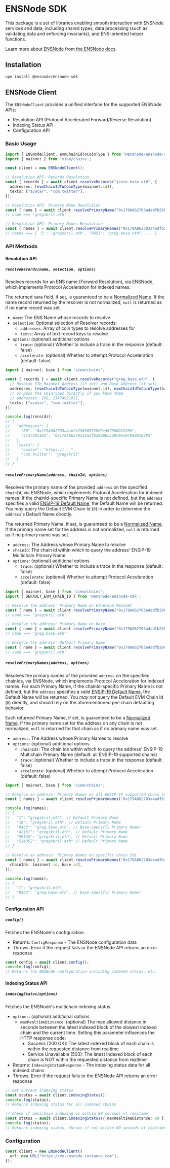 # ENSNode SDK

This package is a set of libraries enabling smooth interaction with ENSNode services and data, including shared types, data processing (such as validating data and enforcing invariants), and ENS-oriented helper functions.

Learn more about [ENSNode](https://ensnode.io/) from [the ENSNode docs](https://ensnode.io/docs/).

## Installation

```bash
npm install @ensnode/ensnode-sdk
```

## ENSNode Client

The `ENSNodeClient` provides a unified interface for the supported ENSNode APIs:
- Resolution API (Protocol Accelerated Forward/Reverse Resolution)
- Indexing Status API
- Configuration API

### Basic Usage

```typescript
import { ENSNodeClient, evmChainIdToCoinType } from "@ensnode/ensnode-sdk";
import { mainnet } from 'viem/chains';

const client = new ENSNodeClient();

// Resolution API: Records Resolution
const { records } = await client.resolveRecords("jesse.base.eth", {
  addresses: [evmChainIdToCoinType(mainnet.id)],
  texts: ["avatar", "com.twitter"],
});

// Resolution API: Primary Name Resolution
const { name } = await client.resolvePrimaryName("0x179A862703a4adfb29896552DF9e307980D19285", mainnet.id);
// name === 'gregskril.eth'

// Resolution API: Primary Names Resolution
const { names } = await client.resolvePrimaryNames("0x179A862703a4adfb29896552DF9e307980D19285");
// names === { '1': 'gregskril.eth', "8453": "greg.base.eth", ... }
```

### API Methods

#### Resolution API

##### `resolveRecords(name, selection, options)`

Resolves records for an ENS name (Forward Resolution), via ENSNode, which implements Protocol Acceleration for indexed names.

The returned `name` field, if set, is guaranteed to be a [Normalized Name](https://ensnode.io/docs/reference/terminology#normalized-name). If the name record returned by the resolver is not normalized, `null` is returned as if no name record was set.

- `name`: The ENS Name whose records to resolve
- `selection`: Optional selection of Resolver records:
  - `addresses`: Array of coin types to resolve addresses for
  - `texts`: Array of text record keys to resolve
- `options`: (optional) additional options
  - `trace`: (optional) Whether to include a trace in the response (default: false)
  - `accelerate`: (optional) Whether to attempt Protocol Acceleration (default: false)


```ts
import { mainnet, base } from 'viem/chains';

const { records } = await client.resolveRecords("greg.base.eth", {
  // Resolve ETH Mainnet Address (if set) and Base Address (if set)
  addresses: [evmChainIdToCoinType(mainnet.id), evmChainIdToCoinType(base.id)],
  // or pass the CoinTypes directly if you know them
  // addresses: [60, 2147492101],
  texts: ["avatar", "com.twitter"],
});

console.log(records);
// {
//   "addresses": {
//     "60": "0x179A862703a4adfb29896552DF9e307980D19285",
//     "2147492101": "0x179A862703a4adfb29896552DF9e307980D19285"
//   },
//   "texts": {
//     "avatar": "https://...",
//     "com.twitter": "gregskril"
//   }
// }
```

##### `resolvePrimaryName(address, chainId, options)`

Resolves the primary name of the provided `address` on the specified `chainId`, via ENSNode, which implements Protocol Acceleration for indexed names. If the chainId-specific Primary Name is not defined, but the `address` specifies a valid [ENSIP-19 Default Name](https://docs.ens.domains/ensip/19/#default-primary-name), the Default Name will be returned. You _may_ query the Default EVM Chain Id (`0`) in order to determine the `address`'s Default Name directly.

The returned Primary Name, if set, is guaranteed to be a [Normalized Name](https://ensnode.io/docs/reference/terminology#normalized-name). If the primary name set for the address is not normalized, `null` is returned as if no primary name was set.

- `address`: The Address whose Primary Name to resolve
- `chainId`: The chain id within which to query the address' ENSIP-19 Multichain Primary Name
- `options`: (optional) additional options
  - `trace`: (optional) Whether to include a trace in the response (default: false)
  - `accelerate`: (optional) Whether to attempt Protocol Acceleration (default: false)

```ts
import { mainnet, base } from 'viem/chains';
import { DEFAULT_EVM_CHAIN_ID } from '@ensnode/ensnode-sdk';

// Resolve the address' Primary Name on Ethereum Mainnet
const { name } = await client.resolvePrimaryName("0x179A862703a4adfb29896552DF9e307980D19285", mainnet.id);
// name === 'gregskril.eth'

// Resolve the address' Primary Name on Base
const { name } = await client.resolvePrimaryName("0x179A862703a4adfb29896552DF9e307980D19285", base.id);
// name === 'greg.base.eth'

// Resolve the address' Default Primary Name
const { name } = await client.resolvePrimaryName("0x179A862703a4adfb29896552DF9e307980D19285", DEFAULT_EVM_CHAIN_ID);
// name === 'gregskril.eth'
```

##### `resolvePrimaryNames(address, options)`

Resolves the primary names of the provided `address` on the specified chainIds, via ENSNode, which implements Protocol Acceleration for indexed names. For each Primary Name, if the chainId-specific Primary Name is not defined, but the `address` specifies a valid [ENSIP-19 Default Name](https://docs.ens.domains/ensip/19/#default-primary-name), the Default Name will be returned. You _may not_ query the Default EVM Chain Id (`0`) directly, and should rely on the aforementioned per-chain defaulting behavior.

Each returned Primary Name, if set, is guaranteed to be a [Normalized Name](https://ensnode.io/docs/reference/terminology#normalized-name). If the primary name set for the address on any chain is not normalized, `null` is returned for that chain as if no primary name was set.

- `address`: The Address whose Primary Names to resolve
- `options`: (optional) additional options
  - `chainIds`: The chain ids within which to query the address' ENSIP-19 Multichain Primary Name (default: all ENSIP-19 supported chains)
  - `trace`: (optional) Whether to include a trace in the response (default: false)
  - `accelerate`: (optional) Whether to attempt Protocol Acceleration (default: false)

```ts
import { mainnet, base } from 'viem/chains';

// Resolve an address' Primary Names on all ENSIP-19 supported chain ids
const { names } = await client.resolvePrimaryNames("0x179A862703a4adfb29896552DF9e307980D19285");

console.log(names);
// {
//   "1": "gregskril.eth", // Default Primary Name
//   "10": "gregskril.eth", // Default Primary Name
//   "8453": "greg.base.eth", // Base-specific Primary Name!
//   "42161": "gregskril.eth", // Default Primary Name
//   "59144": "gregskril.eth", // Default Primary Name
//   "534352": "gregskril.eth" // Default Primary Name
// }

// Resolve an address' Primary Names on specific chain Ids
const { names } = await client.resolvePrimaryNames("0x179A862703a4adfb29896552DF9e307980D19285", {
  chainIds: [mainnet.id, base.id],
});

console.log(names);
// {
//   "1": "gregskril.eth",
//   "8453": "greg.base.eth", // base-specific Primary Name!
// }
```

#### Configuration API

##### `config()`

Fetches the ENSNode's configuration.

- Returns: `ConfigResponse` - The ENSNode configuration data
- Throws: Error if the request fails or the ENSNode API returns an error response

```ts
const config = await client.config();
console.log(config);
// Returns the ENSNode configuration including indexed chains, etc.
```

#### Indexing Status API

##### `indexingStatus(options)`

Fetches the ENSNode's multichain indexing status.

- `options`: (optional) additional options
  - `maxRealtimeDistance`: (optional) The max allowed distance in seconds between the latest indexed block of the slowest indexed chain and the current time. Setting this parameter influences the HTTP response code:
    - Success (200 OK): The latest indexed block of each chain is within the requested distance from realtime
    - Service Unavailable (503): The latest indexed block of each chain is NOT within the requested distance from realtime
- Returns: `IndexingStatusResponse` - The indexing status data for all indexed chains
- Throws: Error if the request fails or the ENSNode API returns an error response

```ts
// Get current indexing status
const status = await client.indexingStatus();
console.log(status);
// Returns indexing status for all indexed chains

// Check if omnichain indexing is within 60 seconds of realtime
const status = await client.indexingStatus({ maxRealtimeDistance: 60 });
console.log(status);
// Returns indexing status, throws if not within 60 seconds of realtime
```

### Configuration

```typescript
const client = new ENSNodeClient({
  url: new URL("https://my-ensnode-instance.com"),
});
```
